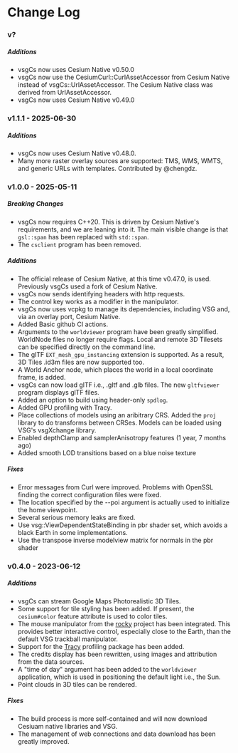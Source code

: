 # Change Log

### v?

##### Additions

- vsgCs now uses Cesium Native v0.50.0
- vsgCs now use the CesiumCurl::CurlAssetAccessor from Cesium Native instead of vsgCs::UrlAssetAccessor. The Cesium Native class was derived from UrlAssetAccessor.
- vsgCs now uses Cesium Native v0.49.0

### v1.1.1 - 2025-06-30

##### Additions

- vsgCs now uses Cesium Native v0.48.0.
- Many more raster overlay sources are supported: TMS, WMS, WMTS, and generic URLs with templates. Contributed by @chengdz.

### v1.0.0 - 2025-05-11

##### Breaking Changes

- vsgCs now requires C++20. This is driven by Cesium Native's requirements, and we are leaning into it. The main visible change is that `gsl::span` has been replaced with `std::span`.
- The `csclient` program has been removed.

##### Additions

- The official release of Cesium Native, at this time v0.47.0, is used. Previously vsgCs used a fork of Cesium Native.
- vsgCs now sends identifying headers with http requests.
- The control key works as a modifier in the manipulator.
- vsgCs now uses vcpkg to manage its dependencies, including VSG and, via an overlay port, Cesium Native.
- Added Basic github CI actions.
- Arguments to the `worldviewer` program have been greatly simplified. WorldNode files no longer require flags. Local and remote 3D Tilesets can be specified directly on the command line.
- The glTF `EXT_mesh_gpu_instancing` extension is supported. As a result, 3D Tiles .id3m files are now supported too.
- A World Anchor node, which places the world in a local coordinate frame, is added.
- vsgCs can now load glTF i.e., .gltf and .glb files. The new `gltfviewer` program displays glTF files.
- Added an option to build using header-only `spdlog`.
- Added GPU profiling with Tracy.
- Place collections of models using an aribitrary CRS. Added the `proj` library to do transforms between CRSes. Models can be loaded using VSG's vsgXchange library.
- Enabled depthClamp and samplerAnisotropy features (1 year, 7 months ago) 
- Added smooth LOD transitions based on a blue noise texture

##### Fixes
- Error messages from Curl were improved. Problems with OpenSSL finding the correct configuration files were fixed.
- The location specified by the --poi argument is actually used to initialize the home viewpoint.
- Several serious memory leaks are fixed.
- Use vsg::ViewDependentStateBinding in pbr shader set, which avoids a black Earth in some implementations.
- Use the transpose inverse modelview matrix for normals in the pbr shader

### v0.4.0 - 2023-06-12

##### Additions
  - vsgCs can stream Google Maps Photorealistic 3D Tiles.
  - Some support for tile styling has been added. If present, the `cesium#color` feature attribute is
    used to color tiles.
  - The mouse manipulator from the [rocky](https://github.com/pelicanmapping/rocky) project has been
    integrated. This provides better interactive control, especially close to the Earth, than the
    default VSG trackball manipulator.
  - Support for the [Tracy](https://github.com/wolfpld/tracy) profiling package has been added.
  - The credits display has been rewritten, using images and attribution from the data sources.
  - A "time of day" argument has been added to the `worldviewer` application, which is used in
    positioning the default light i.e., the Sun.
  - Point clouds in 3D tiles can be rendered.

##### Fixes
  - The build process is more self-contained and will now download Cesiuam native libraries and VSG.
  - The management of web connections and data download has been greatly improved.
